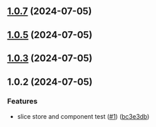 

## [1.0.7](https://github.com/qlover/slice-store-react/compare/1.0.5...1.0.7) (2024-07-05)

## [1.0.5](https://github.com/qlover/slice-store-react/compare/1.0.3...1.0.5) (2024-07-05)

## [1.0.3](https://github.com/qlover/slice-store-react/compare/1.0.2...1.0.3) (2024-07-05)

## 1.0.2 (2024-07-05)


### Features

* slice store and component test ([#1](https://github.com/qlover/slice-store-react/issues/1)) ([bc3e3db](https://github.com/qlover/slice-store-react/commit/bc3e3dbabba045a06dbef46facc8fcf931c1ab38))
